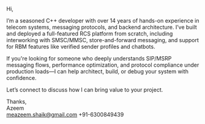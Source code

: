Hi,

I’m a seasoned C++ developer with over 14 years of hands-on experience in telecom systems, messaging protocols, and backend architecture. 
I’ve built and deployed a full-featured RCS platform from scratch, including interworking with SMSC/MMSC, store-and-forward messaging, and support for RBM features like verified sender profiles and chatbots.

If you're looking for someone who deeply understands SIP/MSRP messaging flows, performance optimization, and protocol compliance under production loads—I can help architect, build, or debug your system with confidence.

Let’s connect to discuss how I can bring value to your project.

Thanks,  
Azeem  
meazeem.shaik@gmail.com
+91-6300849439
